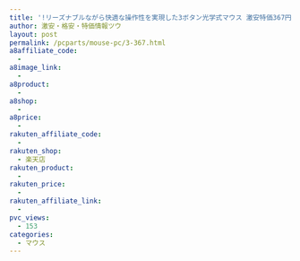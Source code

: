 ```yaml
---
title: '!リーズナブルながら快適な操作性を実現した3ボタン光学式マウス 激安特価367円！'
author: 激安・格安・特価情報ツウ
layout: post
permalink: /pcparts/mouse-pc/3-367.html
a8affiliate_code:
  - 
a8image_link:
  - 
a8product:
  - 
a8shop:
  - 
a8price:
  - 
rakuten_affiliate_code:
  - 
rakuten_shop:
  - 楽天店
rakuten_product:
  - 
rakuten_price:
  - 
rakuten_affiliate_link:
  - 
pvc_views:
  - 153
categories:
  - マウス
---
```

<a href="http://hb.afl.rakuten.co.jp/hgc/04914ba7.10ed122b.04914ba8.092f1a7b/?pc=http%3a%2f%2fitem.rakuten.co.jp%2fwakeari%2f4953103927285%2f%3fscid%3daf_link_img&m=http%3a%2f%2fm.rakuten.co.jp%2fwakeari%2fi%2f10018447%2f" target="_blank"><img src="http://hbb.afl.rakuten.co.jp/hgb/?pc=http%3a%2f%2fthumbnail.image.rakuten.co.jp%2f%400_mall%2fwakeari%2fcabinet%2f200_5%2fm-y5aursv_01.jpg%3f_ex%3d240x240&m=http%3a%2f%2fthumbnail.image.rakuten.co.jp%2f%400_mall%2fwakeari%2fcabinet%2f200_5%2fm-y5aursv_01.jpg" border="0" title="" alt="" /></a>